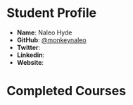 # Student Profile

- **Name**: Naleo Hyde
- **GitHub**: [@monkeynaleo]()
- **Twitter**: []()
- **Linkedin**: []()
- **Website**: []()

# Completed Courses


